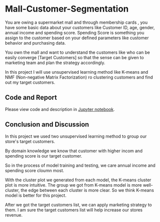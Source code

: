 # Mall-Customer-Segmentation

You are owing a supermarket mall and through membership cards , you have some basic data about your customers like Customer ID, age, gender, annual income and spending score. Spending Score is something you assign to the customer based on your defined parameters like customer behavior and purchasing data.

You own the mall and want to understand the customers like who can be easily converge [Target Customers] so that the sense can be given to marketing team and plan the strategy accordingly.

In this project I will use unsupervised learning method like K-means and NMF (Non-negative Matrix Factorization) ro clustering customers and find out my target customers.

## Code and Report

Please view code and description in [Jupyter notebook](https://github.com/BaffinLee/Mall-Customer-Segmentation/blob/main/Mall-Customer-Segmentation.ipynb).

## Conclusion and Discussion

In this project we used two unsupervised learning method to group our store's target customers.

By domain knowledge we know that customer with higher incom and spending score is our target customer.

So in the process of model training and testing, we care annual income and spending score cloumn most.

With the cluster plot we generated from each model, the K-means cluster plot is more intuitive. The group we got from K-means model is more well-cluster, the edge between each cluster is more clear. So we think K-means model is better for this project.

After we got the target customers list, we can apply marketing strategy to them. I am sure the target customers list will help increase our stores revenue.
